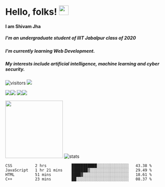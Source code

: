# Hello, folks! <img src="https://raw.githubusercontent.com/MartinHeinz/MartinHeinz/master/wave.gif" width="30px">


#### **I am Shivam Jha**
##### I'm an undergraduate student of IIIT Jabalpur class of 2020
##### I'm currently learning Web Development.
##### My interests include artificial intelligence, machine learning and cyber security.

![visitors](https://visitor-badge.glitch.me/badge?page_id=${ShivamJhaa}.${ShivamJhaa})  <img src="https://img.shields.io/github/followers/ShivamJhaa?style=social">

![](https://img.shields.io/badge/<OS>-<LINUX/WINDOWS>-informational?style=flat&logo=<LOGO_NAME>&logoColor=white&color=2bbc8a)![](https://img.shields.io/badge/<EDITOR>-<VS-CODE>-informational?style=flat&logo=<#007ACC>&logoColor=white&color=2bbc8a) ![](https://img.shields.io/badge/<SHELL>-<BASH>-informational?style=flat&logo=<LOGO_NAME>&logoColor=white&color=2bbc8a)![](https://img.shields.io/badge/<CODE>-<C++/JS/ANGULAR>-informational?style=flat&logo=<LOGO_NAME>&logoColor=white&color=2bbc8a)






<img height="180em" src="https://github-readme-stats.vercel.app/api?username=ShivamJhaa&show_icons=true&hide_border=true&&count_private=true&include_all_commits=true" />
<img src="https://img.shields.io/github/last-commit/ShivamJhaa/jsprojects" alt="stats">

<!--START_SECTION:waka-->
```text
CSS          2 hrs           ███████████░░░░░░░░░░░░░░   43.38 % 
JavaScript   1 hr 21 mins    ███████▒░░░░░░░░░░░░░░░░░   29.49 % 
HTML         51 mins         ████▓░░░░░░░░░░░░░░░░░░░░   18.61 % 
C++          23 mins         ██░░░░░░░░░░░░░░░░░░░░░░░   08.37 % 
```
<!--END_SECTION:waka-->




<!---
ShivamJhaa/ShivamJhaa is a ✨ special ✨ repository because its `README.md` (this file) appears on your GitHub profile.
You can click the Preview link to take a look at your changes.
--->
